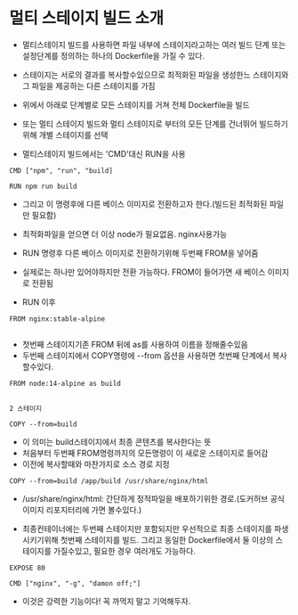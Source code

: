 # 멀티 스테이지 빌드 소개

- 멀티스테이지 빌드를 사용하면 파일 내부에 스테이지라고하는 여러 빌드 단계 또는 설정단계를 정의하는 하나의 Dockerfile을 가질 수 있다.

- 스테이지는 서로의 결과를 복사할수있으므로 최적화된 파일을 생성한느 스테이지와 그 파일을 제공하는 다른 스테이지를 가짐

- 위에서 아래로 단계별로 모든 스테이지를 거쳐 전체 Dockerfile을 빌드
- 또는 멀티 스테이지 빌드와 멀티 스테이지로 부터의 모든 단계를 건너뛰어 빌드하기 위해 개별 스테이지를 선택

- 멀티스테이지 빌드에서는 'CMD'대신 RUN을 사용

```
CMD ["npm", "run", "build]

RUN npm run build
```

- 그리고 이 명령후에 다른 베이스 이미지로 전환하고자 한다.(빌드된 최적화된 파일만 필요함)

- 최적화파일을 얻으면 더 이상 node가 필요없음. nginx사용가능
- RUN 명령후 다른 베이스 이미지로 전환하기위해 두번째 FROM을 넣어줌
- 실제로는 하나만 있어야하지만 전환 가능하다. FROM이 들어가면 새 베이스 이미지로 전환됨

- RUN 이후

```
FROM nginx:stable-alpine


```

- 첫번째 스테이지기존 FROM 뒤에 as를 사용하여 이름을 정해줄수있음
- 두번째 스테이지에서 COPY명령에 --from 옵션을 사용하면 첫번째 단계에서 복사할수있다.

```
FROM node:14-alpine as build


2 스테이지

COPY --from=build
```

- 이 의미는 build스테이지에서 최종 콘텐츠를 복사한다는 뜻
- 처음부터 두번째 FROM명령까지의 모든명령이 이 새로운 스테이지로 들어감
- 이전에 복사할때와 마찬가지로 소스 경로 지정

```
COPY --from=build /app/build /usr/share/nginx/html
```

- /usr/share/nginx/html: 간단하게 정적파일을 배포하기위한 경로.(도커허브 공식이미지 리포지터리에 가면 볼수있다.)

- 최종컨테이너에는 두번째 스테이지만 포함되지만 우선적으로 최종 스테이지를 파생시키기위해 첫번째 스테이지를 빌드. 그리고 동일한 Dockerfile에서
  둘 이상의 스테이지를 가질수있고, 필요한 경우 여러개도 가능하다.

```
EXPOSE 80

CMD ["nginx", "-g", "damon off;"]
```

- 이것은 강력한 기능이다! 꼭 까먹지 말고 기억해두자.
